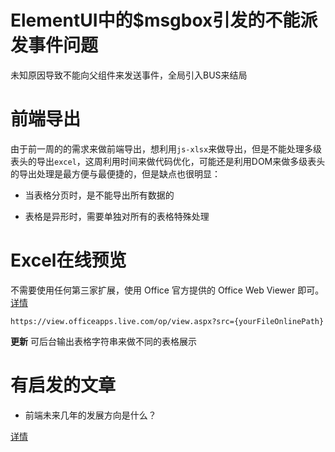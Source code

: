 # ElementUI中的$msgbox引发的不能派发事件问题

未知原因导致不能向父组件来发送事件，全局引入BUS来结局

# 前端导出

由于前一周的的需求来做前端导出，想利用`js-xlsx`来做导出，但是不能处理多级表头的导出`excel`，这周利用时间来做代码优化，可能还是利用DOM来做多级表头的导出处理是最方便与最便捷的，但是缺点也很明显：

* 当表格分页时，是不能导出所有数据的

* 表格是异形时，需要单独对所有的表格特殊处理

# Excel在线预览

不需要使用任何第三家扩展，使用 Office 官方提供的 Office Web Viewer 即可。[详情](https://segmentfault.com/a/1190000012164793)

```
https://view.officeapps.live.com/op/view.aspx?src={yourFileOnlinePath}
```

**更新**
可后台输出表格字符串来做不同的表格展示

# 有启发的文章

* 前端未来几年的发展方向是什么？

[详情](https://mp.weixin.qq.com/s/MbuCazNgkLYyxD08V0x6bg)